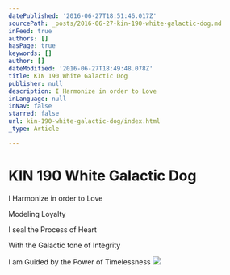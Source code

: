 ```yaml
---
datePublished: '2016-06-27T18:51:46.017Z'
sourcePath: _posts/2016-06-27-kin-190-white-galactic-dog.md
inFeed: true
authors: []
hasPage: true
keywords: []
author: []
dateModified: '2016-06-27T18:49:48.078Z'
title: KIN 190 White Galactic Dog
publisher: null
description: I Harmonize in order to Love
inLanguage: null
inNav: false
starred: false
url: kin-190-white-galactic-dog/index.html
_type: Article

---
```

# KIN 190 White Galactic Dog

I Harmonize in order to Love

Modeling Loyalty

I seal the Process of Heart

With the Galactic tone of Integrity

I am Guided by the Power of Timelessness
![](https://the-grid-user-content.s3-us-west-2.amazonaws.com/24509572-928e-470c-aa02-425b141336fc.png)